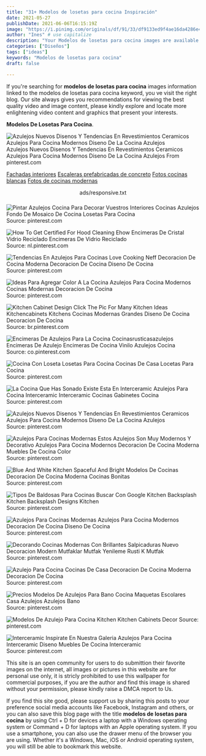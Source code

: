 ```yaml
---
title: "31+ Modelos de losetas para cocina Inspiración"
date: 2021-05-27
publishDate: 2021-06-06T16:15:19Z
image: "https://i.pinimg.com/originals/df/91/33/df9133ed9f4ae16da4286e442b431968.jpg"
author: "Ines" # use capitalize
description: "Your Modelos de losetas para cocina images are available in this site. Modelos de losetas para cocina are a topic that is being searched for and liked by netizens today. You can Download the Modelos de losetas para cocina files here. Download all free photos."
categories: ["Diseños"]
tags: ["ideas"]
keywords: "Modelos de losetas para cocina"
draft: false

---
```


If you're searching for **modelos de losetas para cocina** images information linked to the modelos de losetas para cocina keyword, you ve visit the right  blog.  Our site always  gives you  recommendations  for viewing  the best  quality video and image  content, please kindly explore and locate more enlightening video content and graphics  that present your interests.

**Modelos De Losetas Para Cocina**. 

![Azulejos Nuevos Disenos Y Tendencias En Revestimientos Ceramicos Azulejos Para Cocina Modernos Diseno De La Cocina Azulejos](https://i.pinimg.com/originals/d0/40/1c/d0401c7e7e28b6e7787798ca01a7dc25.jpg "Azulejos Nuevos Disenos Y Tendencias En Revestimientos Ceramicos Azulejos Para Cocina Modernos Diseno De La Cocina Azulejos")
Azulejos Nuevos Disenos Y Tendencias En Revestimientos Ceramicos Azulejos Para Cocina Modernos Diseno De La Cocina Azulejos From pinterest.com

[Fachadas interiores](/fachadas-interiores/)
[Escaleras prefabricadas de concreto](/escaleras-prefabricadas-de-concreto/)
[Fotos cocinas blancas](/fotos-cocinas-blancas/)
[Fotos de cocinas modernas](/fotos-de-cocinas-modernas/)
<center><noscript><span>ads/responsive.txt</span></noscript></center>


### 

 


![Pintar Azulejos Cocina Para Decorar Vuestros Interiores Cocinas Azulejos Fondo De Mosaico De Cocina Losetas Para Cocina](https://i.pinimg.com/originals/30/85/6a/30856af9bb9ff89d37c583711a575d1f.jpg "Pintar Azulejos Cocina Para Decorar Vuestros Interiores Cocinas Azulejos Fondo De Mosaico De Cocina Losetas Para Cocina")
Source: pinterest.com

 

![How To Get Certified For Hood Cleaning Ehow Encimeras De Cristal Vidrio Reciclado Encimeras De Vidrio Reciclado](https://i.pinimg.com/originals/c5/79/1f/c5791f342c10dac21b19d762847fcb87.jpg "How To Get Certified For Hood Cleaning Ehow Encimeras De Cristal Vidrio Reciclado Encimeras De Vidrio Reciclado")
Source: nl.pinterest.com

 

![Tendencias En Azulejos Para Cocinas Love Cooking Neff Decoracion De Cocina Moderna Decoracion De Cocina Diseno De Cocina](https://i.pinimg.com/originals/93/43/8b/93438bce08b12a2a1f3459f148bb430d.jpg "Tendencias En Azulejos Para Cocinas Love Cooking Neff Decoracion De Cocina Moderna Decoracion De Cocina Diseno De Cocina")
Source: pinterest.com

 

![Ideas Para Agregar Color A La Cocina Azulejos Para Cocina Modernos Cocinas Modernas Decoracion De Cocina](https://i.pinimg.com/originals/72/53/90/7253901c118a2b97f20334b4bfbdf5c9.jpg "Ideas Para Agregar Color A La Cocina Azulejos Para Cocina Modernos Cocinas Modernas Decoracion De Cocina")
Source: pinterest.com

 

![Kitchen Cabinet Design Click The Pic For Many Kitchen Ideas Kitchencabinets Kitchens Cocinas Modernas Grandes Diseno De Cocina Decoracion De Cocina](https://i.pinimg.com/originals/23/d0/5c/23d05cd451cfc26db0ddd04cd8757534.jpg "Kitchen Cabinet Design Click The Pic For Many Kitchen Ideas Kitchencabinets Kitchens Cocinas Modernas Grandes Diseno De Cocina Decoracion De Cocina")
Source: br.pinterest.com

 

![Encimeras De Azulejos Para La Cocina Cocinasrusticasazulejos Encimeras De Azulejo Encimeras De Cocina Vinilo Azulejos Cocina](https://i.pinimg.com/564x/52/f6/e5/52f6e545ed3594c57042813ec2f6568d.jpg "Encimeras De Azulejos Para La Cocina Cocinasrusticasazulejos Encimeras De Azulejo Encimeras De Cocina Vinilo Azulejos Cocina")
Source: co.pinterest.com

 

![Cocina Con Loseta Losetas Para Cocina Cocinas De Casa Locetas Para Cocina](https://i.pinimg.com/originals/55/d1/f0/55d1f099af26dace29aa64a43354dcbf.jpg "Cocina Con Loseta Losetas Para Cocina Cocinas De Casa Locetas Para Cocina")
Source: pinterest.com

 

![La Cocina Que Has Sonado Existe Esta En Interceramic Azulejos Para Cocina Interceramic Interceramic Cocinas Gabinetes Cocina](https://i.pinimg.com/originals/eb/37/ce/eb37cea45a0507d5756822a4f685452d.png "La Cocina Que Has Sonado Existe Esta En Interceramic Azulejos Para Cocina Interceramic Interceramic Cocinas Gabinetes Cocina")
Source: pinterest.com

 

![Azulejos Nuevos Disenos Y Tendencias En Revestimientos Ceramicos Azulejos Para Cocina Modernos Diseno De La Cocina Azulejos](https://i.pinimg.com/originals/d0/40/1c/d0401c7e7e28b6e7787798ca01a7dc25.jpg "Azulejos Nuevos Disenos Y Tendencias En Revestimientos Ceramicos Azulejos Para Cocina Modernos Diseno De La Cocina Azulejos")
Source: pinterest.com

 

![Azulejos Para Cocinas Modernas Estos Azulejos Son Muy Modernos Y Decorativo Azulejos Para Cocina Modernos Decoracion De Cocina Moderna Muebles De Cocina Color](https://i.pinimg.com/originals/81/17/85/8117858af7beba61369166d7811e5e4a.jpg "Azulejos Para Cocinas Modernas Estos Azulejos Son Muy Modernos Y Decorativo Azulejos Para Cocina Modernos Decoracion De Cocina Moderna Muebles De Cocina Color")
Source: pinterest.com

 

![Blue And White Kitchen Spaceful And Bright Modelos De Cocinas Decoracion De Cocina Moderna Cocinas Bonitas](https://i.pinimg.com/originals/98/17/1c/98171c7e141e484546abf5f40f8d431c.jpg "Blue And White Kitchen Spaceful And Bright Modelos De Cocinas Decoracion De Cocina Moderna Cocinas Bonitas")
Source: pinterest.com

 

![Tipos De Baldosas Para Cocinas Buscar Con Google Kitchen Backsplash Kitchen Backsplash Designs Kitchen](https://i.pinimg.com/originals/84/d7/ab/84d7aba3ec47d346fb5516cd3b06ea91.jpg "Tipos De Baldosas Para Cocinas Buscar Con Google Kitchen Backsplash Kitchen Backsplash Designs Kitchen")
Source: pinterest.com

 

![Azulejos Para Cocinas Modernas Azulejos Para Cocina Modernos Decoracion De Cocina Diseno De Cocina](https://i.pinimg.com/originals/38/e0/ec/38e0ecf9328ba500351d4e39da012b74.jpg "Azulejos Para Cocinas Modernas Azulejos Para Cocina Modernos Decoracion De Cocina Diseno De Cocina")
Source: pinterest.com

 

![Decorando Cocinas Modernas Con Brillantes Salpicaduras Nuevo Decoracion Modern Mutfaklar Mutfak Yenileme Rusti K Mutfak](https://i.pinimg.com/originals/5e/9e/ce/5e9ece8f671d00556a8d8ebede20307f.jpg "Decorando Cocinas Modernas Con Brillantes Salpicaduras Nuevo Decoracion Modern Mutfaklar Mutfak Yenileme Rusti K Mutfak")
Source: pinterest.com

 

![Azulejo Para Cocina Cocinas De Casa Decoracion De Cocina Moderna Decoracion De Cocina](https://i.pinimg.com/originals/61/80/d2/6180d2af2adab6e4b9c34eed7cdad71d.jpg "Azulejo Para Cocina Cocinas De Casa Decoracion De Cocina Moderna Decoracion De Cocina")
Source: pinterest.com

 

![Precios Modelos De Azulejos Para Bano Cocina Maquetas Escolares Casa Azulejos Azulejos Bano](https://i.pinimg.com/originals/40/c4/7f/40c47f4215c1acb50465c12c2d5ad09d.jpg "Precios Modelos De Azulejos Para Bano Cocina Maquetas Escolares Casa Azulejos Azulejos Bano")
Source: pinterest.com

 

![Modelos De Azulejo Para Cocina Kitchen Kitchen Cabinets Decor](https://i.pinimg.com/originals/89/9c/1b/899c1b8ee9e93511b363659729c31988.jpg "Modelos De Azulejo Para Cocina Kitchen Kitchen Cabinets Decor")
Source: pinterest.com

 

![Interceramic Inspirate En Nuestra Galeria Azulejos Para Cocina Interceramic Diseno Muebles De Cocina Interceramic](https://i.pinimg.com/originals/df/91/33/df9133ed9f4ae16da4286e442b431968.jpg "Interceramic Inspirate En Nuestra Galeria Azulejos Para Cocina Interceramic Diseno Muebles De Cocina Interceramic")
Source: pinterest.com

 

This site is an open community for users to do submittion their favorite images on the internet, all images or pictures in this website are for personal use only, it is stricly prohibited to use this wallpaper for commercial purposes, if you are the author and find this image is shared without your permission, please kindly raise a DMCA report to Us.

If you find this site good, please support us by sharing this posts to your preference social media accounts like Facebook, Instagram and others, or you can also save this blog page with the title **modelos de losetas para cocina** by using Ctrl + D for devices a laptop with a Windows operating system or Command + D for laptops with an Apple operating system. If you use a smartphone, you can also use the drawer menu of the browser you are using. Whether it's a Windows, Mac, iOS or Android operating system, you will still be able to bookmark this website.
